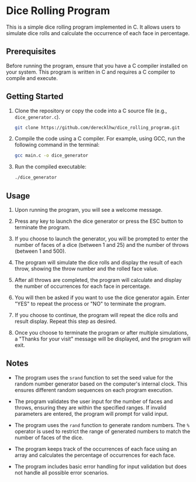 # Dice Rolling Program

This is a simple dice rolling program implemented in C. It allows users to simulate dice rolls and calculate the occurrence of each face in percentage.

## Prerequisites

Before running the program, ensure that you have a C compiler installed on your system. This program is written in C and requires a C compiler to compile and execute.

## Getting Started

1. Clone the repository or copy the code into a C source file (e.g., `dice_generator.c`).

   ```bash
   git clone https://github.com/derecklhw/dice_rolling_program.git
   ```

3. Compile the code using a C compiler. For example, using GCC, run the following command in the terminal:

    ```bash
    gcc main.c -o dice_generator
    ```

4. Run the compiled executable:

    ```bash
    ./dice_generator
    ```

## Usage

1. Upon running the program, you will see a welcome message.

2. Press any key to launch the dice generator or press the ESC button to terminate the program.

3. If you choose to launch the generator, you will be prompted to enter the number of faces of a dice (between 1 and 25) and the number of throws (between 1 and 500).

4. The program will simulate the dice rolls and display the result of each throw, showing the throw number and the rolled face value.

5. After all throws are completed, the program will calculate and display the number of occurrences for each face in percentage.

6. You will then be asked if you want to use the dice generator again. Enter "YES" to repeat the process or "NO" to terminate the program.

7. If you choose to continue, the program will repeat the dice rolls and result display. Repeat this step as desired.

8. Once you choose to terminate the program or after multiple simulations, a "Thanks for your visit" message will be displayed, and the program will exit.

## Notes

- The program uses the `srand` function to set the seed value for the random number generator based on the computer's internal clock. This ensures different random sequences on each program execution.

- The program validates the user input for the number of faces and throws, ensuring they are within the specified ranges. If invalid parameters are entered, the program will prompt for valid input.

- The program uses the `rand` function to generate random numbers. The `%` operator is used to restrict the range of generated numbers to match the number of faces of the dice.

- The program keeps track of the occurrences of each face using an array and calculates the percentage of occurrences for each face.

- The program includes basic error handling for input validation but does not handle all possible error scenarios.
